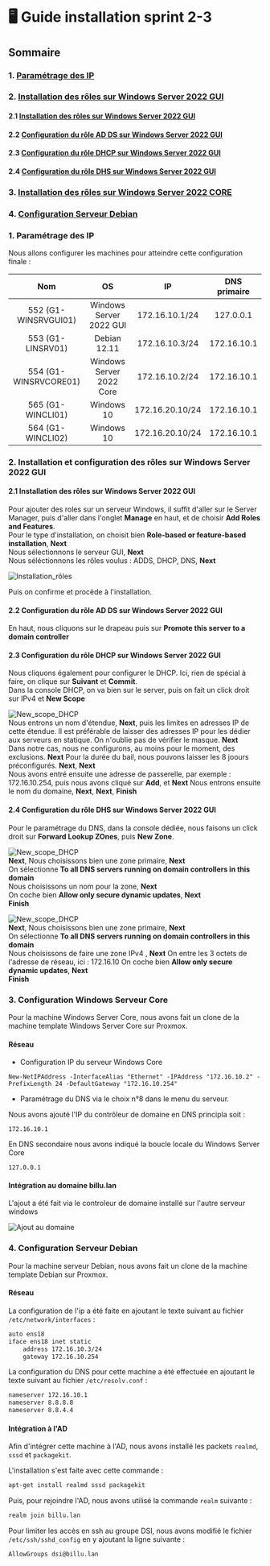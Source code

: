 # 🖥️ Guide installation sprint 2-3

## Sommaire

### 1. [Paramétrage des IP](#Paramétrage-des-IP)
### 2. [Installation des rôles sur Windows Server 2022 GUI](#roles_windows_gui)
#### 2.1 [Installation des rôles sur Windows Server 2022 GUI](#install_roles_windows_gui)
#### 2.2 [Configuration du rôle AD DS sur Windows Server 2022 GUI](#config_adds_windows_gui)
#### 2.3 [Configuration du rôle DHCP sur Windows Server 2022 GUI](#config_dhcp_windows_gui)
#### 2.4 [Configuration du rôle DHS sur Windows Server 2022 GUI](#config_dns_windows_gui)
### 3. [Installation des rôles sur Windows Server 2022 CORE](#roles_windows_core)
### 4. [Configuration Serveur Debian](#config-debian)

### 1. Paramétrage des IP  
<span id="Paramétrage-des-IP"></span>
Nous allons configurer les machines pour atteindre cette configuration finale : 

| Nom   | OS       | IP | DNS primaire |
| :-: | :-: | :-: | :-: |
| 552 (G1-WINSRVGUI01) | Windows Server 2022 GUI | 172.16.10.1/24| 127.0.0.1 |
| 553 (G1-LINSRV01) | Debian 12.11 | 172.16.10.3/24| 172.16.10.1 |
| 554 (G1-WINSRVCORE01) | Windows Server 2022 Core | 172.16.10.2/24| 172.16.10.1 |
| 565 (G1-WINCLI01) | Windows 10 | 172.16.20.10/24| 172.16.10.1 |
| 564 (G1-WINCLI02) | Windows 10 | 172.16.20.10/24| 172.16.10.1 |

### 2. Installation et configuration des rôles sur Windows Server 2022 GUI
<span id="roles_windows_gui"></span>

#### 2.1 Installation des rôles sur Windows Server 2022 GUI
<span id="install_roles_windows_gui"></span>

Pour ajouter des roles sur un serveur Windows, il suffit d'aller sur le Server Manager, puis d'aller dans l'onglet **Manage** en haut, et de choisir **Add Roles and Features**.  
Pour le type d'installation, on choisit bien **Role-based or feature-based installation**, **Next**  
Nous sélectionnons le serveur GUI, **Next**  
Nous séléctionnons les rôles voulus : ADDS, DHCP, DNS, **Next** 

![Installation_rôles](Ressources/AD-DS/ADDS-screen-ADDS,DNS,DHCP.png)

Puis on confirme et procède à l'installation.

#### 2.2 Configuration du rôle AD DS sur Windows Server 2022 GUI
<span id="config_adds_windows_gui"></span>
En haut, nous cliquons sur le drapeau puis sur **Promote this server to a domain controller**

#### 2.3 Configuration du rôle DHCP sur Windows Server 2022 GUI
<span id="config_dhcp_windows_gui"></span>

Nous cliquons également pour configurer le DHCP. Ici, rien de spécial à faire, on clique sur **Suivant** et **Commit**.   
Dans la console DHCP, on va bien sur le server, puis on fait un click droit sur IPv4 et **New Scope**


![New_scope_DHCP](Ressources/DHCP-NewScope.png)  
Nous entrons un nom d'étendue, **Next**, puis les limites en adresses IP de cette étendue. Il est préférable de laisser des adresses IP pour les dédier aux serveurs en statique. On n'oublie pas de vérifier le masque. **Next**  
Dans notre cas, nous ne configurons, au moins pour le moment, des exclusions. **Next**
Pour la durée du bail, nous pouvons laisser les 8 joours préconfigurés. **Next**, **Next**  
Nous avons entré ensuite une adresse de passerelle, par exemple : 172.16.10.254, puis nous avons cliqué sur **Add**, et **Next**
Nous entrons ensuite le nom du domaine, **Next**, **Next**, **Finish**


#### 2.4 Configuration du rôle DHS sur Windows Server 2022 GUI
<span id="config_dns_windows_gui"></span>

Pour le paramétrage du DNS, dans la console dédiée, nous faisons un click droit sur **Forward Lookup ZOnes**, puis **New Zone**.  


![New_scope_DHCP](Ressources/DNS-NewForwardLookupZone.png)  
**Next**, Nous choisissons bien une zone primaire, **Next**  
On sélectionne **To all DNS servers running on domain controllers in this domain**  
Nous choisissons un nom pour la zone, **Next**  
On coche bien **Allow only secure dynamic updates**, **Next**  
**Finish**  

![New_scope_DHCP](Ressources/DNS-NewReverseLookupZone.png)  
**Next**, Nous choisissons bien une zone primaire, **Next**  
On sélectionne **To all DNS servers running on domain controllers in this domain**  
Nous choisissons de faire une zone IPv4  , **Next**
On entre les 3 octets de l'adresse de réseau, ici : 172.16.10
On coche bien **Allow only secure dynamic updates**, **Next**  
**Finish**  



### 3. Configuration Windows Serveur Core
<span id="roles_windows_core"></span>

Pour la machine Windows Server Core, nous avons fait un clone de la machine template Windows Server Core sur Proxmox.

#### Réseau

- Configuration IP du serveur Windows Core  

`New-NetIPAddress -InterfaceAlias "Ethernet" -IPAddress "172.16.10.2" -PrefixLength 24 -DefaultGateway "172.16.10.254"`

- Paramétrage du DNS via le choix n°8 dans le menu du serveur.

Nous avons ajouté l'IP du contrôleur de domaine en DNS principla soit : 

`172.16.10.1`

En DNS secondaire nous avons indiqué la boucle locale du Windows Server Core

`127.0.0.1`

#### Intégration au domaine billu.lan 

L'ajout a été fait via le controleur de domaine installé sur l'autre serveur windows

![Ajout au domaine](Ressources/Ajout_windows_core_au_domaine.png)



### 4. Configuration Serveur Debian
<span id="config-debian"></span>

Pour la machine serveur Debian, nous avons fait un clone de la machine template Debian sur Proxmox.

#### Réseau

La configuration de l'ip a été faite en ajoutant le texte suivant au fichier ``/etc/network/interfaces`` :

```bash
auto ens18
iface ens18 inet static
    address 172.16.10.3/24
    gateway 172.16.10.254
```

La configuration du DNS pour cette machine a été effectuée en ajoutant le texte suivant au fichier ``/etc/resolv.conf`` :

```bash
nameserver 172.16.10.1
nameserver 8.8.8.8
nameserver 8.8.4.4
```

#### Intégration à l'AD

Afin d'intégrer cette machine à l'AD, nous avons installé les packets ``realmd``, ``sssd`` et ``packagekit``.

L'installation s'est faite avec cette commande :

```bash
apt-get install realmd sssd packagekit
```

Puis, pour rejoindre l'AD, nous avons utilisé la commande ``realm`` suivante :

```bash
realm join billu.lan
```

Pour limiter les accès en ssh au groupe DSI, nous avons modifié le fichier ``/etc/ssh/sshd_config`` en y ajoutant la ligne suivante :

```bash
AllowGroups dsi@billu.lan
```
